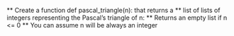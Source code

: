 ** Create a function def pascal_triangle(n): that returns a
** list of lists of integers representing the Pascal’s triangle of n:
** Returns an empty list if n <= 0
** You can assume n will be always an integer
